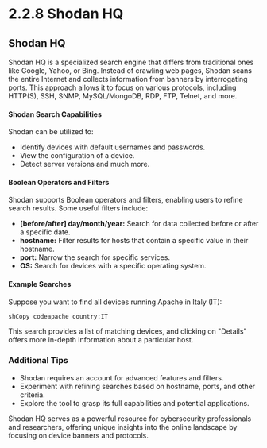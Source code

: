 # 2.2.8 Shodan HQ

## Shodan HQ

Shodan HQ is a specialized search engine that differs from traditional ones like Google, Yahoo, or Bing. Instead of crawling web pages, Shodan scans the entire Internet and collects information from banners by interrogating ports. This approach allows it to focus on various protocols, including HTTP(S), SSH, SNMP, MySQL/MongoDB, RDP, FTP, Telnet, and more.

#### **Shodan Search Capabilities**

Shodan can be utilized to:

* Identify devices with default usernames and passwords.
* View the configuration of a device.
* Detect server versions and much more.

#### **Boolean Operators and Filters**

Shodan supports Boolean operators and filters, enabling users to refine search results. Some useful filters include:

* **\[before/after] day/month/year:** Search for data collected before or after a specific date.
* **hostname:** Filter results for hosts that contain a specific value in their hostname.
* **port:** Narrow the search for specific services.
* **OS:** Search for devices with a specific operating system.

#### **Example Searches**

Suppose you want to find all devices running Apache in Italy (IT):

```sh
shCopy codeapache country:IT
```

This search provides a list of matching devices, and clicking on "Details" offers more in-depth information about a particular host.

### **Additional Tips**

* Shodan requires an account for advanced features and filters.
* Experiment with refining searches based on hostname, ports, and other criteria.
* Explore the tool to grasp its full capabilities and potential applications.

Shodan HQ serves as a powerful resource for cybersecurity professionals and researchers, offering unique insights into the online landscape by focusing on device banners and protocols.
